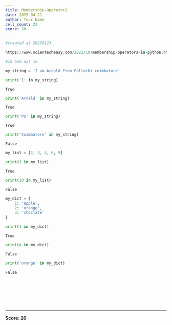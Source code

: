 ```yaml
---
title: Membership-Operator1
date: 2025-04-21
author: Your Name
cell_count: 22
score: 20
---
```


```python
#created at 20250123
```


```python
https://www.scientecheasy.com/2022/10/membership-operators-in-python.html/
```


```python
#in and not in
```


```python
my_string = 'I am Arnald From Pollachi coimbatore'
```


```python
print('I' in my_string)
```

    True



```python
print('Arnald' in my_string)
```

    True



```python
print('Po' in my_string) 
```

    True



```python
print('Coimbatore' in my_string)
```

    False



```python
my_list = [2, 3, 4, 6, 9]
```


```python
print(3 in my_list)
```

    True



```python
print(10 in my_list)
```

    False



```python
my_dict = {
    1: 'apple',
    2: 'orange',
    3: 'choclate'
}
```


```python
print(1 in my_dict)
```

    True



```python
print(4 in my_dict)
```

    False



```python
print('orange' in my_dict)
```

    False



```python

```


```python

```


```python

```


```python

```


```python

```


```python

```


```python

```


---
**Score: 20**